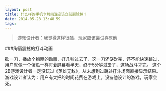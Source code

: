 ```yaml
---
layout: post
title: 什么样的手机卡牌网游应该立刻删除掉？
date: 2014-05-28 13:48:59
tags:
---
```

>游戏设计者：我觉得这样很酷，玩家应该尝试喜欢他

###绚丽震撼的打斗动画

砍一刀，播放个绚丽的动画，好几秒过去了，这一刀还没砍完，还不能快速跳过，用户就像一个傻瓜一样盯着屏幕看半天，终于5分钟过去了，这场战斗才完。
这个2B游戏设计者一定没玩过《英雄无敌》，从未想到过跳过打斗场面直接显示结果。
游戏设计者认为：用户有大把的时间花费在游戏上，没有他设计的游戏，玩家会死。
